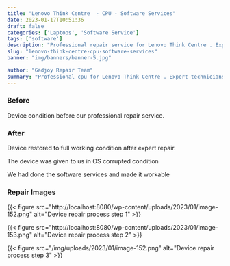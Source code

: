 ```yaml
---
title: "Lenovo Think Centre  - CPU - Software Services"
date: 2023-01-17T10:51:36
draft: false
categories: ['Laptops', 'Software Service']
tags: ['software']
description: "Professional repair service for Lenovo Think Centre . Expert diagnosis and quality repairs in Bangalore."
slug: "lenovo-think-centre-cpu-software-services"
banner: "img/banners/banner-5.jpg"

author: "Gadjoy Repair Team"
summary: "Professional cpu for Lenovo Think Centre . Expert technicians, quality parts, warranty included."
---
```


### Before

Device condition before our professional repair service.

### After

Device restored to full working condition after expert repair.

The device was given to us in OS corrupted condition

We had done the software services and made it workable

### Repair Images

{{< figure src="http://localhost:8080/wp-content/uploads/2023/01/image-152.png" alt="Device repair process step 1" >}}

{{< figure src="http://localhost:8080/wp-content/uploads/2023/01/image-153.png" alt="Device repair process step 2" >}}

{{< figure src="/img/uploads/2023/01/image-152.png" alt="Device repair process step 3" >}}


